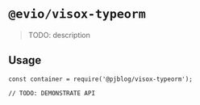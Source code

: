 # `@evio/visox-typeorm`

> TODO: description

## Usage

```
const container = require('@pjblog/visox-typeorm');

// TODO: DEMONSTRATE API
```